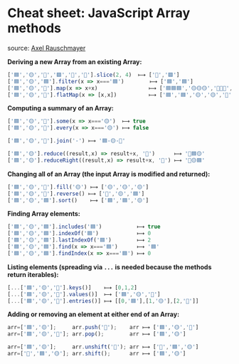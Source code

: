 # Cheat sheet: JavaScript Array methods

source: [Axel Rauschmayer](https://gist.github.com/rauschma/6cdeb4af7586aa03baed2f925e0a084b)

**Deriving a new Array from an existing Array:**

```js
['🟦','🟡','🔺','🟩','🛑','🔴'].slice(2, 4)  ⟼ ['🔺','🟩']
['🟦','🟡','🟦'].filter(x => x==='🟦')        ⟼ ['🟦','🟦']
['🟦','🟡','🔺'].map(x => x+x)                ⟼ ['🟦🟦🟦','🟡🟡🟡','🔺🔺🔺','🟡🟡🟡']
['🟦','🟡','🔺'].flatMap(x => [x,x])          ⟼ ['🟦','🟦','🟡','🟡','🔺','🔺']
```

**Computing a summary of an Array:**

```js
['🟦','🟡','🔺'].some(x => x==='🟡')  ⟼ true
['🟦','🟡','🔺'].every(x => x==='🟡') ⟼ false

['🟦','🟡','🔺'].join('-') ⟼ '🟦-🟡-🔺'

['🟦','🟡'].reduce((result,x) => result+x, '🔺')      ⟼ '🔺🟦🟡'
['🟦','🟡'].reduceRight((result,x) => result+x, '🔺') ⟼ '🔺🟡🟦'
```

**Changing all of an Array (the input Array is modified and returned):**

```js
['🟦','🟡','🔺'].fill('🟡') ⟼ ['🟡','🟡','🟡']
['🟦','🟡','🔺'].reverse() ⟼ ['🔺','🟡','🟦']
['🟦','🟡','🟦'].sort()    ⟼ ['🟦','🟦','🟡']
```

**Finding Array elements:**

```js
['🟦','🟡','🟦'].includes('🟦')           ⟼ true
['🟦','🟡','🟦'].indexOf('🟦')            ⟼ 0
['🟦','🟡','🟦'].lastIndexOf('🟦')        ⟼ 2
['🟦','🟡','🟦'].find(x => x==='🟦')      ⟼ '🟦'
['🟦','🟡','🟦'].findIndex(x => x==='🟦') ⟼ 0
```

**Listing elements (spreading via `...` is needed because the methods return iterables):**

```js
[...['🟦','🟡','🔺'].keys()]    ⟼ [0,1,2]
[...['🟦','🟡','🔺'].values()]  ⟼ ['🟦','🟡','🔺']
[...['🟦','🟡','🔺'].entries()] ⟼ [[0,'🟦'],[1,'🟡'],[2,'🔺']]
```

**Adding or removing an element at either end of an Array:**

```js
arr=['🟦','🟡'];     arr.push('🔺');    arr ⟼ ['🟦','🟡','🔺']
arr=['🟦','🟡','🔺']; arr.pop();        arr ⟼ ['🟦','🟡']

arr=['🟦','🟡'];     arr.unshift('🔺'); arr ⟼ ['🔺','🟦','🟡']
arr=['🔺','🟦','🟡']; arr.shift();      arr ⟼ ['🟦','🟡']
```
